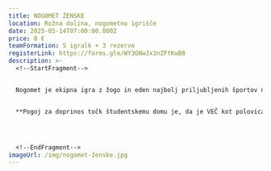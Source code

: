 ```yaml
---
title: NOGOMET ŽENSKE
location: Rožna dolina, nogometno igrišče
date: 2025-05-14T07:00:00.000Z
price: 8 €
teamFormation: 5 igralk + 3 rezerve
registerLink: https://forms.gle/WY3GNwJx3nZFtKwB8
description: >-
  <!--StartFragment-->


  Nogomet je ekipna igra z žogo in eden najbolj priljubljenih športov na svetu. Na Majskih igrah se bodo v tej disciplini pomerili tako moški kot tudi ženske. Ekipo sestavlja največ 8 igralk. V polju zmeraj (razen ob izključitvi) igrajo 4 igralke + 1 vratarka ter 3 leteče menjave, ki se lahko med igro kadarkoli zamenjajo s soigralko iz igrišča. Pravila igre bodo določena pred začetkom turnirja in se bodo prilagajala številu prijavljenih ekip. Turnirja se lahko udeležijo vse študentke.


  **Pogoj za doprinos točk študentskemu domu je, da je VEČ kot polovica ekipe sestavljena iz stanovalk istega doma, hkrati pa se morajo uvrstiti med najboljše tri. 1. mesto prejme 12 točk, 2. mesto 10 točk in 3. mesto 8 točk.**




  <!--EndFragment-->
imageUrl: /img/nogomet-ženske.jpg
---
```

